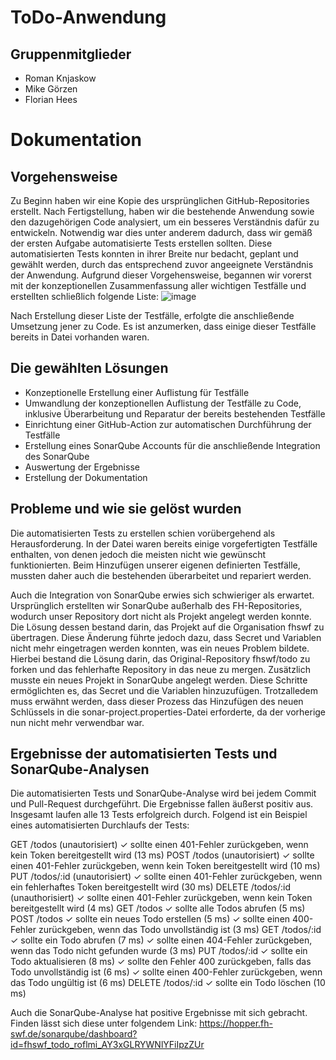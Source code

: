 # ToDo-Anwendung

## Gruppenmitglieder
- Roman Knjaskow
- Mike Görzen
- Florian Hees

# Dokumentation

## Vorgehensweise
Zu Beginn haben wir eine Kopie des ursprünglichen GitHub-Repositories erstellt. Nach Fertigstellung, haben wir die bestehende Anwendung sowie den dazugehörigen Code analysiert, um ein besseres Verständnis dafür zu entwickeln. Notwendig war dies unter anderem dadurch, dass wir gemäß der ersten Aufgabe automatisierte Tests erstellen sollten. Diese automatisierten Tests konnten in ihrer Breite nur bedacht, geplant und gewählt werden, durch das entsprechend zuvor angeeignete Verständnis der Anwendung. Aufgrund dieser Vorgehensweise, begannen wir vorerst mit der konzeptionellen Zusammenfassung aller wichtigen Testfälle und erstellten schließlich folgende Liste:
![image](https://github.com/fhswf/todo_roflme/assets/60848726/9281c3c1-5d29-4169-b46d-f89f5a1d59df)

Nach Erstellung dieser Liste der Testfälle, erfolgte die anschließende Umsetzung jener zu Code. Es ist anzumerken, dass einige dieser Testfälle bereits in Datei vorhanden waren.

## Die gewählten Lösungen
- Konzeptionelle Erstellung einer Auflistung für Testfälle
- Umwandlung der konzeptionellen Auflistung der Testfälle zu Code, inklusive Überarbeitung und Reparatur der bereits bestehenden Testfälle
- Einrichtung einer GitHub-Action zur automatischen Durchführung der Testfälle
- Erstellung eines SonarQube Accounts für die anschließende Integration des SonarQube
- Auswertung der Ergebnisse
- Erstellung der Dokumentation

## Probleme und wie sie gelöst wurden
Die automatisierten Tests zu erstellen schien vorübergehend als Herausforderung. In der Datei waren bereits einige vorgefertigten Testfälle enthalten, von denen jedoch die meisten nicht wie gewünscht funktionierten. Beim Hinzufügen unserer eigenen definierten Testfälle, mussten daher auch die bestehenden überarbeitet und repariert werden. 

Auch die Integration von SonarQube erwies sich schwieriger als erwartet. Ursprünglich erstellten wir SonarQube außerhalb des FH-Repositories, wodurch unser Repository dort nicht als Projekt angelegt werden konnte. Die Lösung dessen bestand darin, das Projekt auf die Organisation fhswf zu übertragen. Diese Änderung führte jedoch dazu, dass Secret und Variablen nicht mehr eingetragen werden konnten, was ein neues Problem bildete. Hierbei bestand die Lösung darin, das Original-Repository fhswf/todo zu forken und das fehlerhafte Repository in das neue zu mergen. Zusätzlich musste ein neues Projekt in SonarQube angelegt werden. Diese Schritte ermöglichten es, das Secret und die Variablen hinzuzufügen. Trotzalledem muss erwähnt werden, dass dieser Prozess das Hinzufügen des neuen Schlüssels in die sonar-project.properties-Datei erforderte, da der vorherige nun nicht mehr verwendbar war.

## Ergebnisse der automatisierten Tests und SonarQube-Analysen
Die automatisierten Tests und SonarQube-Analyse wird bei jedem Commit und Pull-Request durchgeführt. Die Ergebnisse fallen äußerst positiv aus. Insgesamt laufen alle 13 Tests erfolgreich durch. Folgend ist ein Beispiel eines automatisierten Durchlaufs der Tests:

GET /todos (unautorisiert)
  ✓ sollte einen 401-Fehler zurückgeben, wenn kein Token bereitgestellt wird (13 ms)
POST /todos (unautorisiert)
  ✓ sollte einen 401-Fehler zurückgeben, wenn kein Token bereitgestellt wird (10 ms)
PUT /todos/:id (unautorisiert)
  ✓ sollte einen 401-Fehler zurückgeben, wenn ein fehlerhaftes Token bereitgestellt wird (30 ms)
DELETE /todos/:id (unauthorisiert)
  ✓ sollte einen 401-Fehler zurückgeben, wenn kein Token bereitgestellt wird (4 ms)
GET /todos
  ✓ sollte alle Todos abrufen (5 ms)
POST /todos
  ✓ sollte ein neues Todo erstellen (5 ms)
  ✓ sollte einen 400-Fehler zurückgeben, wenn das Todo unvollständig ist (3 ms)
GET /todos/:id
  ✓ sollte ein Todo abrufen (7 ms)
  ✓ sollte einen 404-Fehler zurückgeben, wenn das Todo nicht gefunden wurde (3 ms)
PUT /todos/:id
  ✓ sollte ein Todo aktualisieren (8 ms)
  ✓ sollte den Fehler 400 zurückgeben, falls das Todo unvollständig ist (6 ms)
  ✓ sollte einen 400-Fehler zurückgeben, wenn das Todo ungültig ist (6 ms)
DELETE /todos/:id
  ✓ sollte ein Todo löschen (10 ms)

  Auch die SonarQube-Analyse hat positive Ergebnisse mit sich gebracht. Finden lässt sich diese unter folgendem Link:
  https://hopper.fh-swf.de/sonarqube/dashboard?id=fhswf_todo_roflmi_AY3xGLRYWNlYFiIpzZUr
